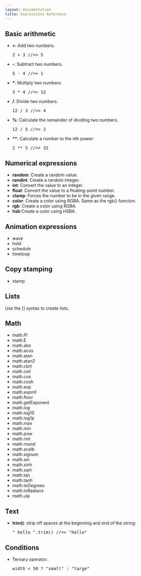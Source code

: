 ```yaml
---
layout: documentation
title: Expressions Reference
---
```


Basic arithmetic
----------------
<!-- We use HTML here because the operators mess with Markdown. -->
<ul>
  <li><strong>+</strong>: Add two numbers. <pre>2 + 3 //=> 5</pre></li>
  <li><strong>-</strong>: Subtract two numbers. <pre>5 - 4 //=> 1</pre></li>
  <li><strong>*</strong>: Multiply two numbers. <pre>3 * 4 //=> 12</pre></li>
  <li><strong>/</strong>: Divide two numbers. <pre>12 / 3 //=> 4</pre></li>
  <li><strong>%</strong>: Calculate the remainder of dividing two numbers. <pre>12 / 5 //=> 2</pre></li>
  <li><strong>**</strong>: Calculate a number to the nth power: <pre>2 ** 5 //=> 32</pre></li>
</ul>

Numerical expressions
---------------------
* **random**: Create a random value.
* **randint**: Create a random integer.
* **int**: Convert the value to an integer.
* **float**: Convert the value to a floating-point number.
* **clamp**: Forces the number to be in the given range.
* **color**: Create a color using RGBA. Same as the rgb() function.
* **rgb**: Create a color using RGBA.
* **hsb**:Create a color using HSBA.


Animation expressions
---------------------
* wave
* hold
* schedule
* timeloop

Copy stamping
------------
* stamp

Lists
-----
Use the [] syntax to create lists.
  
Math
----
* math.PI
* math.E
* math.abs
* math.acos
* math.atan
* math.atan2
* math.cbrt
* math.ceil
* math.cos
* math.cosh
* math.exp
* math.expm1
* math.floor
* math.getExponent
* math.log
* math.log10
* math.log1p
* math.max
* math.min
* math.pow
* math.rint
* math.round
* math.scalb
* math.signum
* math.sin
* math.sinh
* math.sqrt
* math.tan
* math.tanh
* math.toDegrees
* math.toRadians
* math.ulp

Text
----
* **trim()**: strip off spaces at the beginning and end of the string: <pre>"  hello ".trim() //=> "hello"</pre>

Conditions
----------
* Ternary operator: <pre>width &lt; 50 ? "small" : "large"</pre>

